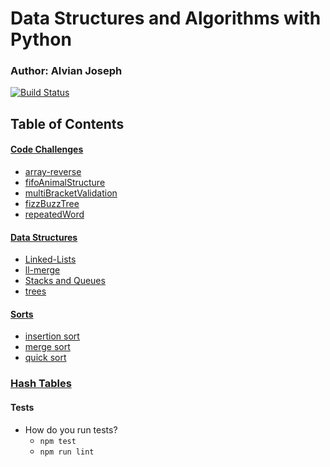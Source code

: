 # Data Structures and Algorithms with Python

### Author: Alvian Joseph

[![Build Status](https://www.travis-ci.com/alvian-401-advanced-javascript/data-structures-and-algorithms.svg?branch=master)](https://www.travis-ci.com/alvian-401-advanced-javascript/data-structures-and-algorithms)

## Table of Contents

#### [Code Challenges](https://github.com/401-Python/data-structures-and-algorithms/tree/master/challenges/)
   * [array-reverse](https://github.com/401-Python/data-structures-and-algorithms/tree/master/challenges/array_reverse) 
   * [fifoAnimalStructure]()
   * [multiBracketValidation]()  
   * [fizzBuzzTree]() 
   * [repeatedWord]()



#### [Data Structures](https://github.com/alvian-401-advanced-javascript/data-structures-and-algorithms/tree/master/data-structures)  
 * [Linked-Lists]()
  * [ll-merge]()  
  * [Stacks and Queues]()  
  * [trees]()
 
  
  
 #### [Sorts](https://github.com/alvian-401-advanced-javascript/data-structures-and-algorithms/tree/master/sorts) 
 * [insertion sort]() 
 * [merge sort]()
 * [quick sort]()
 
 ### [Hash Tables](https://github.com/alvian-401-advanced-javascript/data-structures-and-algorithms/tree/master/hashtables)


  
#### Tests
* How do you run tests?
  * `npm test`
  * `npm run lint`
